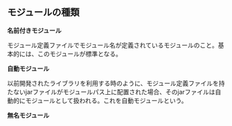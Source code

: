 ## モジュールの種類

**名前付きモジュール**

モジュール定義ファイルでモジュール名が定義されているモジュールのこと。基本的には、このモジュールが標準となる。

**自動モジュール**

以前開発されたライブラリを利用する時のように、モジュール定義ファイルを持たないjarファイルがモジュールパス上に配置された場合、そのjarファイルは自動的にモジュールとして扱われる。これを自動モジュールという。

**無名モジュール**




